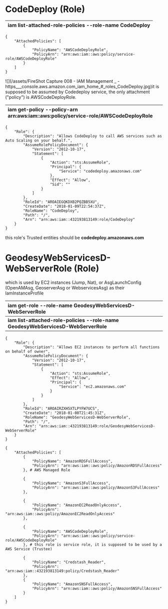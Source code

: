 # CodeDeploy \(Role\)

| iam list-attached-role-policies --role-name CodeDeploy |
| :--- |


```
{
    "AttachedPolicies": [
        {
            "PolicyName": "AWSCodeDeployRole", 
            "PolicyArn": "arn:aws:iam::aws:policy/service-role/AWSCodeDeployRole"
        }
    ]
}
```

![](/assets/FireShot Capture 008 - IAM Management _ - https___console.aws.amazon.com_iam_home_#_roles_CodeDeploy.jpg)it is supposed to be assumed by Codedeploy service, the only attachment \("policy"\) is AWSCodeDeployRole.

| iam get-policy --policy-arn arn:aws:iam::aws:policy/service-role/AWSCodeDeployRole |
| :--- |


```
{
    "Role": {
        "Description": "Allows CodeDeploy to call AWS services such as Auto Scaling on your behalf.", 
        "AssumeRolePolicyDocument": {
            "Version": "2012-10-17", 
            "Statement": [
                {
                    "Action": "sts:AssumeRole", 
                    "Principal": {
                        "Service": "codedeploy.amazonaws.com"
                    }, 
                    "Effect": "Allow", 
                    "Sid": ""
                }
            ]
        }, 
        "RoleId": "AROAIEGQKDXB2PQZBB5XU", 
        "CreateDate": "2018-01-09T22:54:37Z", 
        "RoleName": "CodeDeploy", 
        "Path": "/", 
        "Arn": "arn:aws:iam::432193813149:role/CodeDeploy"
    }
}
```

this role's Trusted entities should be **codedeploy.amazonaws.com**

# GeodesyWebServicesD-WebServerRole \(Role\)

which is used by EC2 instances \(Jump, Nat\), or AsgLaunchConfig \(OpenAMAsg, GeoserverAsg or WebservicesAsg\) as their IamInstanceProfile

| iam get-role --role-name GeodesyWebServicesD-WebServerRole |
| :--- |
| **iam list-attached-role-policies --role-name GeodesyWebServicesD-WebServerRole** |

```
{
    "Role": {
        "Description": "Allows EC2 instances to perform all functions on behalf of owner", 
        "AssumeRolePolicyDocument": {
            "Version": "2012-10-17", 
            "Statement": [
                {
                    "Action": "sts:AssumeRole", 
                    "Effect": "Allow", 
                    "Principal": {
                        "Service": "ec2.amazonaws.com"
                    }
                }
            ]
        }, 
        "RoleId": "AROAIRZXH5XTLPYFW7UCS", 
        "CreateDate": "2018-01-08T21:45:31Z", 
        "RoleName": "GeodesyWebServicesD-WebServerRole", 
        "Path": "/", 
        "Arn": "arn:aws:iam::432193813149:role/GeodesyWebServicesD-WebServerRole"
    }
}

{
    "AttachedPolicies": [
        {
            "PolicyName": "AmazonRDSFullAccess", 
            "PolicyArn": "arn:aws:iam::aws:policy/AmazonRDSFullAccess"
        }, # AWS Managed Role

        {
            "PolicyName": "AmazonS3FullAccess", 
            "PolicyArn": "arn:aws:iam::aws:policy/AmazonS3FullAccess"
        }, 

        {
            "PolicyName": "AmazonEC2ReadOnlyAccess", 
            "PolicyArn": "arn:aws:iam::aws:policy/AmazonEC2ReadOnlyAccess"
        }, 

        {
            "PolicyName": "AWSCodeDeployRole", 
            "PolicyArn": "arn:aws:iam::aws:policy/service-role/AWSCodeDeployRole"
        }, # this role is service role, it is supposed to be used by a AWS Service (Trustee)

        {
            "PolicyName": "Credstash_Reader", 
            "PolicyArn": "arn:aws:iam::432193813149:policy/Credstash_Reader"
        }, 
        {
            "PolicyName": "AmazonSNSFullAccess", 
            "PolicyArn": "arn:aws:iam::aws:policy/AmazonSNSFullAccess"
        }
    ]
}
```



